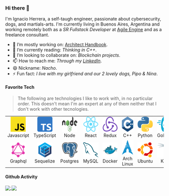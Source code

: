 ### Hi there 👋

I'm Ignacio Herrera, a self-taugh engineer, passionate about cybersecurity, dogs, and martials-arts. I'm currently living in Buenos Aires, Argentina and working remotely both as a _SR Fullstack Developer_ at [Agile Engine](https://agileengine.com/) and as a freelance consultant.

- 🔭 I’m mostly working on: [Architect Handbook](https://github.com/herrera-ignacio/architect-handbook).
- 🌱 I’m currently reading: _Thinking in C++_.
- 👯 I’m looking to collaborate on: _Blockchain projects_.
- 📫 How to reach me: _Through my [LinkedIn](https://www.linkedin.com/in/ignacioromanherrera/)_.
- 😄 Nickname: _Nacho_.
- ⚡ Fun fact: _I live with my girlfriend and our 2 lovely dogs, Pipo & Nina_.

#### Favorite Tech

> The following are technologies I like to work with, in no particular order. This doesn't mean I'm an expert at any of them neither that I don't work with other tecnologies.

<table>
  <tr>
    <td align="center" width="96">
      <img src="./assets/javascript.png" width="48" height="48" alt="Javascript" />
      <br>Javascript
    </td>
    <td align="center" width="96">
      <img src="./assets/typescript.png" width="48" height="48" alt="TypeScript" />
      <br>TypeScript
    </td>
    <td align="center" width="96">
      <img src="./assets/node.png" width="48" height="48" alt="Node" />
      <br>Node
    </td>
    <td align="center" width="96">
      <img src="./assets/react.png" width="48" height="48" alt="React" />
      <br>React
    </td>
    <td align="center" width="96">
      <img src="./assets/redux.svg" width="48" height="48" alt="React" />
      <br>Redux
    </td>
    <td align="center" width="96">
        <img src="./assets/cpp.svg" width="48" height="48" alt="C++" />
      <br>C++
    </td>
    <td align="center" width="96">
      <img src="./assets/python.png" width="48" height="48" alt="Python" />
      <br>Python
    </td>
    <td align="center" width="96">
      <img src="./assets/golang.png" width="48" height="48" alt="Golang" />
      <br>Golang
    </td>
    <td align="center" width="96">
      <img src="./assets/haskell.svg" width="48" height="48" alt="Haskell" />
      <br>Haskell
    </td>
  </tr>
  <tr>
    <td align="center" width="96">
      <img src="./assets/graphql.png" width="48" height="48" alt="Graphql" />
      <br>Graphql
    </td>
    <td align="center" width="96">
      <img src="./assets/sequelize.png" width="48" height="48" alt="Sequelize" />
      <br>Sequelize
    </td>
    <td align="center" width="96">
      <img src="./assets/postgres.png" width="48" height="48" alt="Postgres" />
      <br>Postgres
    </td>
    <td align="center"  width="96">
      <img src="./assets/mysql.png" width="48" height="48" alt="MySQL" />
      <br>MySQL
    </td>
    <td align="center" width="96"> 
      <img src="./assets/docker.png" width="48" height="48" alt="Docker" />
      <br>Docker
    </td>
    <td align="center"  width="96">
        <img src="./assets/archlinux.png" width="48" height="48" alt="Arch Linux" />
      <br>Arch Linux
    </td>
    <td align="center"  width="96">
      <img src="./assets/ubuntu.png" width="48" height="48" alt="Ubuntu" />
      <br>Ubuntu
    </td>
    <td align="center" width="96">
      <img src="./assets/kali.png" width="48" height="48" alt="Kali" />
      <br>Kali
    </td>
    <td align="center" width="96"> 
      <img src="./assets/aws.png" width="48" height="48" alt="AWS" />
      <br>AWS
    </td>
  </tr>
</table>

#### Github Activity

<a href=https://github.com/anuraghazra/github-readme-stats>
  <img align="center" src="https://github-readme-stats.vercel.app/api?username=herrera-ignacio&count_private=true&show_icons=true&theme=merko">
</a>

<a href=https://github.com/anuraghazra/github-readme-stats>
  <img align="center" src="https://github-readme-stats.vercel.app/api/top-langs/?username=herrera-ignacio&hide=jupyter%20notebook,css,html&theme=merko" />
</a>

